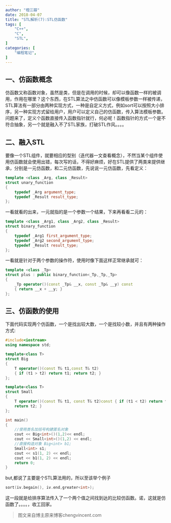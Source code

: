 ```yaml
---
author: "橙三瓣"
date: 2018-04-07
title: "STL解析(7):STL仿函数"
tags: [
    "C++",
    "C",
    "STL",
]
categories: [
    "编程笔记",
]
---
```

## 一、仿函数概念
仿函数又称函数对象，虽然是类，但是在调用的时候，却可以像函数一样的被调用，作用在哪里？这个东西，在STL算法之中仿函数可以像模板参数一样被传递，STL算法有一部分由两种实现方式，一种是自定义方式，例如sort可以按照大小排序，另一种实现方式留给用户，用户可以定义自己的仿函数，传入算法模板参数。  
问题来了，定义个函数直接传入函数指针就行，何必呢！函数指针的方式一个是不符合抽象，另一个就是融入不了STL家族，打破STL作风。。。。
## 二、融入STL
要像一个STL组件，就要相应的型别（迭代器一文查看概念），不然当某个组件使用仿函数就会使用出错，每次写的话，不得好麻烦，好在STL提供了两类来提供继承，分别是一元仿函数，和二元仿函数，先说说一元仿函数，先看定义：
```c++
template <class _Arg, class _Result>
struct unary_function 
{ 
    typedef _Arg argument_type; 
    typedef _Result result_type;
};
```
一看就看的出来，一元就指的是一个参数一个结果，下来再看看二元的：
```c++
template <class _Arg1, class _Arg2, class _Result>
struct binary_function 
{ 
    typedef _Arg1 first_argument_type; 
    typedef _Arg2 second_argument_type; 
    typedef _Result result_type;
};
```
一看就是针对于两个参数的操作符，使用时像下面这样正常继承就可：
```c++
template <class _Tp>
struct plus : public binary_function<_Tp,_Tp,_Tp> 
{ 
    _Tp operator()(const _Tp& __x, const _Tp& __y) const 
    { return __x + __y; }
};
```
## 三、仿函数的使用
下面代码实现两个仿函数，一个是找出较大数，一个是找较小数，并且有两种操作方式:
```c++
#include<iostream>
using namespace std;

template<class T>
struct Big
{ 
    T operator()(const T& t1,const T& t2) 
    { if (t1 > t2) return t1; return t2; }
};

template<class T>
struct Small
{ 
    T operator()(const T& t1, const T& t2)const { if (t1 < t2) return t1; 
    return t2; }
};

int main()
{ 
    //使用类名加括号构建匿名对象 
    cout << Big<int>()(1,2)<< endl; 
    cout << Small<int>()(1,2) << endl; 
    //直接构造对象 Big<int> b1; 
    Small<int> s1; 
    cout << s1(1, 2) << endl; 
    cout << b1(1, 2) << endl; 
    return 0;
}
```
but,都说了主要是个STL算法用的，所以至该举个例子
```c++
sort(iv.begain(), iv.end,greater<int>);
```
这一段就是给排序算法传入了一个两个值之间找到达的比较仿函数。诺，这就是仿函数了。。。。，收工回家。  
> 图文来自博主原来博客chengvincent.com
